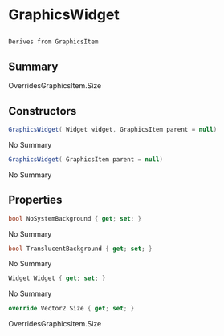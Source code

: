 # GraphicsWidget

## 
```c#
Derives from GraphicsItem
```

## Summary

OverridesGraphicsItem.Size
## Constructors

```c#
GraphicsWidget( Widget widget, GraphicsItem parent = null) 
```
No Summary
```c#
GraphicsWidget( GraphicsItem parent = null) 
```
No Summary
## Properties

```c#
bool NoSystemBackground { get; set; } 
```
No Summary
```c#
bool TranslucentBackground { get; set; } 
```
No Summary
```c#
Widget Widget { get; set; } 
```
No Summary
```c#
override Vector2 Size { get; set; } 
```
OverridesGraphicsItem.Size

